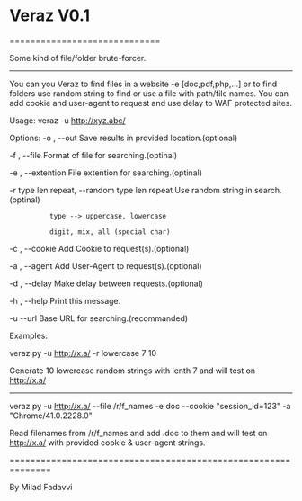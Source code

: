 # Veraz V0.1

=============================

Some kind of file/folder brute-forcer.

---------

You can you Veraz to find files in a website -e [doc,pdf,php,...] or to find folders
use random string to find or use a file with path/file names.
You can add cookie and user-agent to request and use delay to WAF protected sites.

Usage: veraz -u http://xyz.abc/ <options>

Options:
-o , --out <file add>                           Save results in provided location.(optional)

-f , --file <file add>                          Format of file for searching.(optinal)

-e , --extention                                File extention for searching.(optinal)

-r type len repeat, --random type len repeat    Use random string in search.(optinal)

              type --> uppercase, lowercase
              
              digit, mix, all (special char)
              
-c , --cookie <string>                          Add Cookie to request(s).(optional) 

-a , --agent <string>                           Add User-Agent to request(s).(optional)

-d , --delay <MS>                               Make delay between requests.(optional)

-h , --help                                     Print this message.

-u --url <web address>                          Base URL for searching.(recommanded)


Examples:

   veraz.py -u http://x.a/ -r lowercase 7 10
   
   Generate 10 lowercase random strings with lenth 7 and will test on http://x.a/
  
   -----
   
   veraz.py -u http://x.a/ --file /r/f_names -e doc --cookie "session_id=123" -a "Chrome/41.0.2228.0"
   
   
   Read filenames from /r/f_names and add .doc to them and will test on http://x.a/ with provided 
   cookie & user-agent strings.
   
   
   
   ==============================================================
   
   By Milad Fadavvi 
